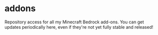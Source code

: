 # addons
Repository access for all my Minecraft Bedrock add-ons. You can get updates periodically here, even if they're not yet fully stable and released!
